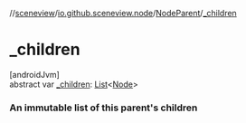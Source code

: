 //[sceneview](../../../index.md)/[io.github.sceneview.node](../index.md)/[NodeParent](index.md)/[_children](_children.md)

# _children

[androidJvm]\
abstract var [_children](_children.md): [List](https://kotlinlang.org/api/latest/jvm/stdlib/kotlin.collections/-list/index.html)&lt;[Node](../-node/index.md)&gt;

###  An immutable list of this parent's children
